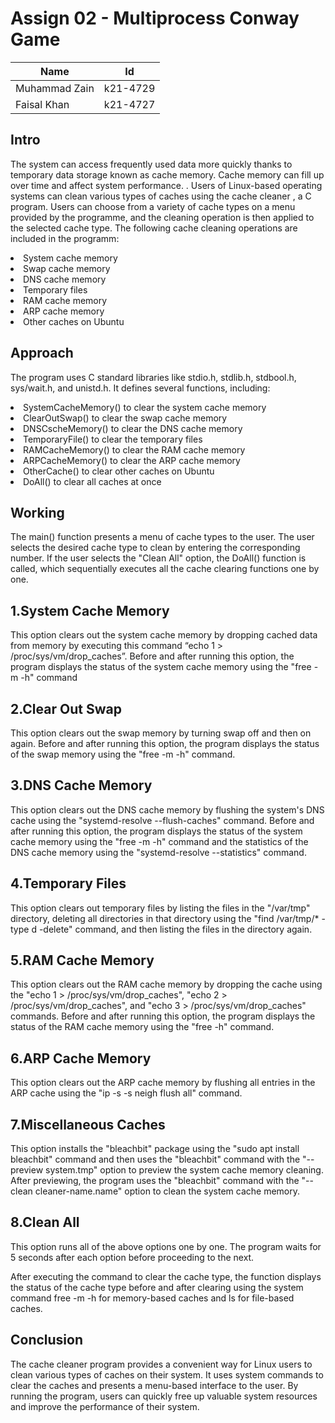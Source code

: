 
# Assign 02 - Multiprocess Conway Game
|Name|Id|
|-|-|
|Muhammad Zain|k21-4729|
|Faisal Khan|k21-4727|


## Intro
The system can access frequently used data more quickly thanks to temporary data storage known as cache memory. Cache memory can fill up over time and affect system performance. . Users of Linux-based operating systems can clean various types of caches using the cache cleaner , a C program. Users can choose from a variety of cache types on a menu provided by the programme, and the cleaning operation is then applied to the selected cache type. The following cache cleaning operations are included in the programm:

<li>System cache memory</li>
<li>Swap cache memory</li>
<li>DNS cache memory</li>
<li>Temporary files</li>
<li>RAM cache memory</li>
<li>ARP cache memory</li>
<li>Other caches on Ubuntu</li>


## Approach
The program uses C standard libraries like stdio.h, stdlib.h, stdbool.h, sys/wait.h, and unistd.h. It defines several functions, including:
<li>SystemCacheMemory() to clear the system cache memory</li>
<li>ClearOutSwap() to clear the swap cache memory</li>
<li>DNSCscheMemory() to clear the DNS cache memory</li>
<li>TemporaryFile() to clear the temporary files</li>
<li>RAMCacheMemory() to clear the RAM cache memory</li>
<li>ARPCacheMemory() to clear the ARP cache memory</li>
<li>OtherCache() to clear other caches on Ubuntu</li>
<li>DoAll() to clear all caches at once</li>


## Working
The main() function presents a menu of cache types to the user. The user selects the desired cache type to clean by entering the corresponding number. If the user selects the "Clean All" option, the DoAll() function is called, which sequentially executes all the cache clearing functions one by one.
<h2>1.System Cache Memory</h2>
This option clears out the system cache memory by dropping cached data from memory by executing this command “echo 1 > /proc/sys/vm/drop_caches”. Before and after running this option, the program displays the status of the system cache memory using the "free -m -h" command


<h2>2.Clear Out Swap</h2>
This option clears out the swap memory by turning swap off and then on again. Before and after running this option, the program displays the status of the swap memory using the "free -m -h" command.

<h2>3.DNS Cache Memory</h2>
This option clears out the DNS cache memory by flushing the system's DNS cache using the "systemd-resolve --flush-caches" command. Before and after running this option, the program displays the status of the system cache memory using the "free -m -h" command and the statistics of the DNS cache memory using the "systemd-resolve --statistics" command.
<h2>4.Temporary Files</h2>
This option clears out temporary files by listing the files in the "/var/tmp" directory, deleting all directories in that directory using the "find /var/tmp/* -type d -delete" command, and then listing the files in the directory again.

<h2>5.RAM Cache Memory</h2>
This option clears out the RAM cache memory by dropping the cache using the "echo 1 > /proc/sys/vm/drop_caches", "echo 2 > /proc/sys/vm/drop_caches", and "echo 3 > /proc/sys/vm/drop_caches" commands. Before and after running this option, the program displays the status of the RAM cache memory using the "free -h" command.

<h2>6.ARP Cache Memory</h2>
This option clears out the ARP cache memory by flushing all entries in the ARP cache using the "ip -s -s neigh flush all" command.

<h2>7.Miscellaneous Caches</h2>
This option installs the "bleachbit" package using the "sudo apt install bleachbit" command and then uses the "bleachbit" command with the "--preview system.tmp" option to preview the system cache memory cleaning. After previewing, the program uses the "bleachbit" command with the "--clean cleaner-name.name" option to clean the system cache memory.
<h2>8.Clean All</h2>
This option runs all of the above options one by one. The program waits for 5 seconds after each option before proceeding to the next.

After executing the command to clear the cache type, the function displays the status of the cache type before and after clearing using the system command free -m -h for memory-based caches and ls for file-based caches.

## Conclusion
  The cache cleaner program provides a convenient way for Linux users to clean various types of caches on their system. It uses system commands to clear the caches and presents a menu-based interface to the user. By running the program, users can quickly free up valuable system resources and improve the performance of their system.

